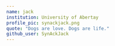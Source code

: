 ```yaml
---
name: jack 
institution: University of Abertay
profile_pic: synackjack.png 
quote: "Dogs are love. Dogs are life."
github_user: SynAckJack
---
```

